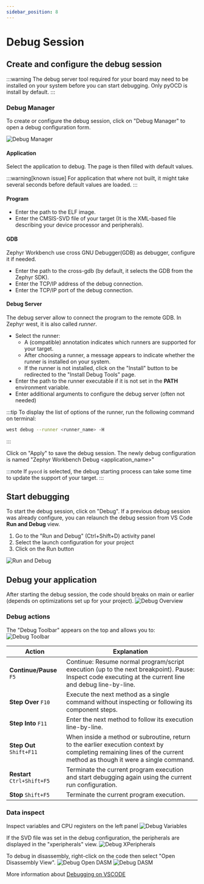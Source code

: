 ```yaml
---
sidebar_position: 8
---
```

# Debug Session

## Create and configure the debug session

:::warning
The debug server tool required for your board may need to be installed on your system before you can start debugging.
Only pyOCD is install by default.
:::

### Debug Manager

To create or configure the debug session, click on "Debug Manager" to open a debug configuration form.

![Debug Manager](/img/zw/debug/zw_debug_manager.png)

#### Application
Select the application to debug. The page is then filled with default values.

:::warning[known issue]
For application that where not built, it might take several seconds before default values are loaded.
:::

#### Program
- Enter the path to the ELF image.
- Enter the CMSIS-SVD file of your target (It is the XML-based file describing your device processor and peripherals).

#### GDB
Zephyr Workbench use cross GNU Debugger(GDB) as debugger, configure it if needed.
- Enter the path to the cross-gdb (by default, it selects the GDB from the Zephyr SDK).
- Enter the TCP/IP address of the debug connection.
- Enter the TCP/IP port of the debug connection.

#### Debug Server
The debug server allow to connect the program to the remote GDB. In Zephyr west, it is also called *runner*. 
- Select the runner:
  - A (compatible) annotation indicates which runners are supported for your target.
  - After choosing a runner, a message appears to indicate whether the runner is installed on your system.
  - If the runner is not installed, click on the "Install" button to be redirected to the "Install Debug Tools" page.
- Enter the path to the runner executable if it is not set in the **PATH** environment variable.
- Enter additional arguments to configure the debug server (often not needed)

:::tip
To display the list of options of the runner, run the following command on terminal:
```bash
west debug --runner <runner_name> -H
```
:::

Click on "Apply" to save the debug session. The newly debug configuration is named "Zephyr Workbench Debug \<application_name\>"

:::note
If `pyocd` is selected, the debug starting process can take some time to update the support of your target.
:::

## Start debugging

To start the debug session, click on "Debug".
If a previous debug session was already configure, you can relaunch the debug session from VS Code **Run and Debug** view.
1. Go to the "Run and Debug" (Ctrl+Shift+D) activity panel
2. Select the launch configuration for your project
3. Click on the Run button
   
![Run and Debug](/img/zw/debug/zw_debug_run_session.png)

## Debug your application

After starting the debug session, the code should breaks on main or earlier (depends on optimizations set up for your project). 
![Debug Overview](/img/zw/debug/zw_debug_overview.png)

### Debug actions

The "Debug Toolbar" appears on the top and allows you to: 
![Debug Toolbar](/img/zw/debug/zw_debug_toolbar.png)

| Action                      | Explanation               | 
| --------------------------- | ------------------- | 
| **Continue/Pause** `F5`     | Continue: Resume normal program/script execution (up to the next breakpoint). Pause: Inspect code executing at the current line and debug line-by-line.  |
| **Step Over** `F10`         | Execute the next method as a single command without inspecting or following its component steps.    | 
| **Step Into** `F11`         | Enter the next method to follow its execution line-by-line.     | 
| **Step Out** `Shift+F11`    | When inside a method or subroutine, return to the earlier execution context by completing remaining lines of the current method as though it were a single command.     | 
| **Restart** `Ctrl+Shift+F5` | Terminate the current program execution and start debugging again using the current run configuration.    | 
| **Stop** `Shift+F5`         | Terminate the current program execution.    | 


### Data inspect

Inspect variables and CPU registers on the left panel
![Debug Variables](/img/zw/debug/zw_debug_variables.png)

If the SVD file was set in the debug configuration, the peripherals are displayed in the "xperipherals" view.
![Debug XPeripherals](/img/zw/debug/zw_debug_xperipherals.png)

To debug in disassembly, right-click on the code then select "Open Disassembly View".
![Debug Open DASM](/img/zw/debug/zw_debug_open_disasm.png)
![Debug DASM](/img/zw/debug/zw_debug_disasm.png)

More information about [Debugging on VSCODE](https://code.visualstudio.com/docs/editor/debugging)